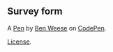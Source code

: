 Survey form
-----------


A [Pen](https://codepen.io/benweese/pen/MWWOzre) by [Ben Weese](https://codepen.io/benweese) on [CodePen](https://codepen.io).

[License](https://codepen.io/benweese/pen/MWWOzre/license).
